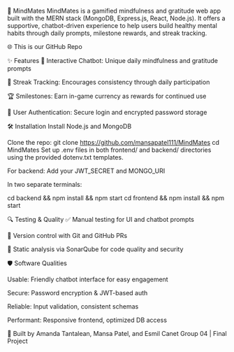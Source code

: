 
🧠 MindMates
MindMates is a gamified mindfulness and gratitude web app built with the MERN stack (MongoDB, Express.js, React, Node.js). It offers a supportive, chatbot-driven experience to help users build healthy mental habits through daily prompts, milestone rewards, and streak tracking.

🌐 This is our GitHub Repo

✨ Features
💬 Interactive Chatbot: Unique daily mindfulness and gratitude prompts

🎯 Streak Tracking: Encourages consistency through daily participation

🏆 Smilestones: Earn in-game currency as rewards for continued use

🔐 User Authentication: Secure login and encrypted password storage

🛠 Installation
Install Node.js and MongoDB

Clone the repo:
git clone https://github.com/mansapatel111/MindMates
cd MindMates
Set up .env files in both frontend/ and backend/ directories using the provided dotenv.txt templates.

For backend: Add your JWT_SECRET and MONGO_URI

In two separate terminals:

cd backend && npm install && npm start
cd frontend && npm install && npm start

🔍 Testing & Quality
✅ Manual testing for UI and chatbot prompts

🔄 Version control with Git and GitHub PRs

🧪 Static analysis via SonarQube for code quality and security

🛡 Software Qualities

Usable: Friendly chatbot interface for easy engagement

Secure: Password encryption & JWT-based auth

Reliable: Input validation, consistent schemas

Performant: Responsive frontend, optimized DB access

💫 Built by Amanda Tantalean, Mansa Patel, and Esmil Canet
Group 04 | Final Project
